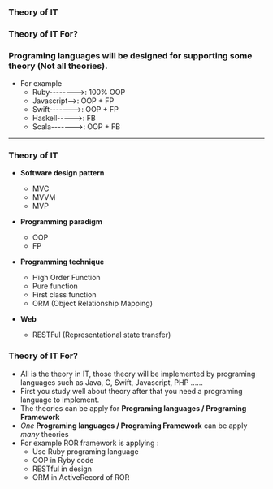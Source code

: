 ### Theory of IT
### Theory of IT For?

### Programing languages will be designed for supporting some theory (Not all theories). 
  - For example 
    - Ruby-------->: 100% OOP
    - Javascript-->: OOP + FP
    - Swift------->: OOP + FP
    - Haskell----->: FB
    - Scala------->: OOP + FB

--------------------

### Theory of IT
  - **Software design pattern**
    - MVC
    - MVVM
    - MVP
  
  - **Programming paradigm**
    - OOP
    - FP
    
  - **Programming technique**
    - High Order Function
    - Pure function
    - First class function
    - ORM (Object Relationship Mapping)
    
  - **Web**
    - RESTFul (Representational state transfer)
  

  
### Theory of IT For?
  - All is the theory in IT, those theory will be implemented by programing languages such as Java, C, Swift, Javascript, PHP ......
  - First you study well about theory after that you need a programing language to implement.
  - The theories can be apply for **Programing languages / Programing Framework**
  - *One* **Programing languages / Programing Framework** can be apply *many* theories
  - For example ROR framework is applying :
    - Use Ruby programing language
    - OOP in Ryby code
    - RESTful in design
    - ORM in ActiveRecord of ROR
